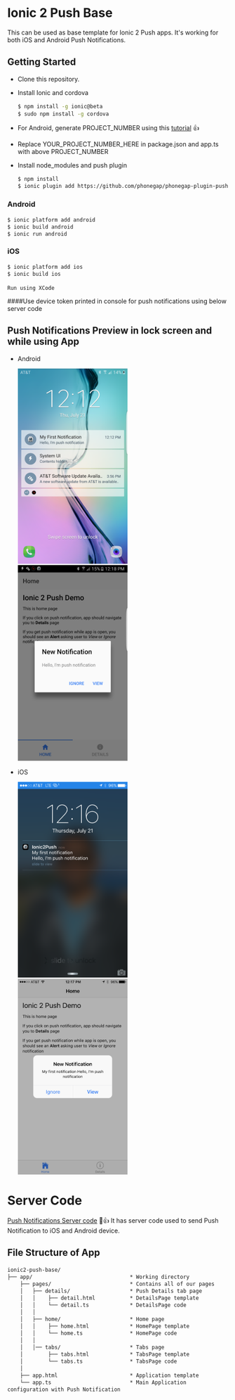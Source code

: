 Ionic 2 Push Base
=================

This can be used as base template for Ionic 2 Push apps. It's working for both iOS and Android Push Notifications.
  

## Getting Started

* Clone this repository.

* Install Ionic and cordova

    ```bash
    $ npm install -g ionic@beta
    $ sudo npm install -g cordova
    ```

* For Android, generate PROJECT_NUMBER using this [tutorial](https://medium.com/@ankushaggarwal/gcm-setup-for-android-push-notifications-656cfdd8adbd) :+1:

* Replace YOUR_PROJECT_NUMBER_HERE in package.json and app.ts with above PROJECT_NUMBER
* Install node_modules and push plugin

    ```bash
    $ npm install
    $ ionic plugin add https://github.com/phonegap/phonegap-plugin-push --variable SENDER_ID=”YOUR_PROJECT_NUMBER_HERE”
    ```

### Android

    $ ionic platform add android
    $ ionic build android
    $ ionic run android


### iOS
    $ ionic platform add ios
    $ ionic build ios
    
    Run using XCode


####Use device token printed in console for push notifications using below server code

## Push Notifications Preview in lock screen and while using App

* Android
    
    <tr>
    <td> <img src="screenshots/android_push.png" alt="Notification on Lock Screen" style="width: 250px;"/> </td>
    <td> <img src="screenshots/android_alert.png" alt="Notification While Using App" style="width: 250px;"/> </td>
    </tr>
    

* iOS

  <tr>
    <td> <img src="screenshots/ios_push.png" alt="Notification on Lock Screen" style="width: 250px;"/> </td>
    <td> <img src="screenshots/ios_alert.png" alt="Notification While Using App" style="width: 250px;"/> </td>
  </tr>
    
 
Server Code
=================
[Push Notifications Server code](https://github.com/aggarwalankush/push-notification-server) :tada::+1:
It has server code used to send Push Notification to iOS and Android device.


## File Structure of App

```
ionic2-push-base/
├── app/                               * Working directory
    ├── pages/                         * Contains all of our pages
    │   ├── details/                   * Push Details tab page
    │   │    ├── detail.html           * DetailsPage template
    │   │    └── detail.ts             * DetailsPage code
    │   │
    │   ├── home/                      * Home page
    │   │    ├── home.html             * HomePage template
    │   │    └── home.ts               * HomePage code
    │   │
    │   │── tabs/                      * Tabs page
    │        ├── tabs.html             * TabsPage template
    │        └── tabs.ts               * TabsPage code
    │    
    ├── app.html                       * Application template
    └── app.ts                         * Main Application configuration with Push Notification
```

